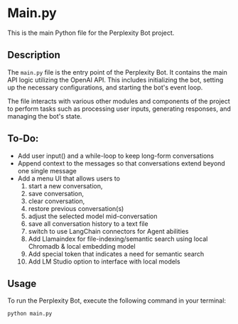 # Main.py

This is the main Python file for the Perplexity Bot project.

## Description

The `main.py` file is the entry point of the Perplexity Bot. It contains the main API logic utilizing the OpenAI API. This includes initializing the bot, setting up the necessary configurations, and starting the bot's event loop.

The file interacts with various other modules and components of the project to perform tasks such as processing user inputs, generating responses, and managing the bot's state.

## To-Do:
- Add user input() and a while-loop to keep long-form conversations
- Append context to the messages so that conversations extend beyond one single message
- Add a menu UI that allows users to 
    1) start a new conversation, 
    2) save conversation, 
    3) clear conversation, 
    4) restore previous conversation(s)
    5) adjust the selected model mid-conversation
    6) save all conversation history to a text file
    7) switch to use LangChain connectors for Agent abilities
    8) Add Llamaindex for file-indexing/semantic search using local Chromadb & local embedding model
    9) Add special token that indicates a need for semantic search 
    10) Add LM Studio option to interface with local models

## Usage

To run the Perplexity Bot, execute the following command in your terminal:

```sh
python main.py

